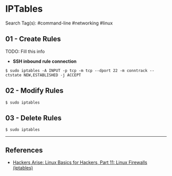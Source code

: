 # IPTables

Search Tag(s): #command-line #networking #linux

## 01 - Create Rules

TODO: Fill this info

- **SSH inbound rule connection**

`$ sudo iptables -A INPUT -p tcp -m tcp --dport 22 -m conntrack --ctstate NEW,ESTABLISHED -j ACCEPT`

## 02 - Modify Rules

`$ sudo iptables`

## 03 - Delete Rules

`$ sudo iptables`

---
## References

- [Hackers Arise: Linux Basics for Hackers, Part 11: Linux Firewalls (iptables)](https://www.hackers-arise.com/post/linux-basics-for-hackers-part-11-linux-firewalls-iptables)